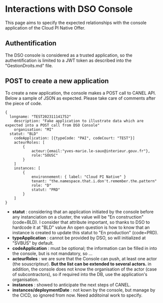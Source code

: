 # Interactions with DSO Console

This page aims to specify the expected relationships with the console application of the Cloud PI Native Offer.

## Authentification

The DSO console is considered as a trusted application, so the authentification is limited to a JWT token as described into the "GestionDroits.md" file.

## POST to create a new application

To create a new application, the console makes a POST call to CANEL API. Below a sample of JSON as expected. Please take care of comments after the piece of code.    
````
{  
  longname: "TEST202311141752"  
 	description: "Fake application to illustrate data which are expected into a POST call from DSO Console"  
 	organisation: "MI"
  statut: "BLD"
 	codeApplication: [{typeCode: "PAI", codeCourt: "TEST"}]  
 	acteurRoles: [  
 		{  
 			acteur:{email:"yves-marie.le-saux@interieur.gouv.fr"},  
 			role:"SOUSC"  
 		}  
 	]  
 	instances: [  
 		{  
 			environnement: { label: "Cloud PI Native" }  
 			tenant: "the.namespace.that.i.don't.remember.the.pattern"  
 			role: "D"  
 			statut: "PRD"  
 		}  
 	]  
}  
````
- **statut** : considering that an application initiated by the console before any instanciation on a cluster, the value will be "En construction" (code=BLD). I consider that attribute important, so thanks to DSO to hardcode it at "BLD" value
An open question is how to know that an instance is created to update this statut to "En production" (code=PRD).
- **typeApplication** : cannot be provided by DSO, so will initialized at "SVBUS" by default.
- **codeApplication** : must be optional; the information can be filled in into the console, but is not mandatory, so ...
- **acteurRoles** : we are sure that the Console can push, at least one actor (the souscripteur). **But the list can be extended to several actors.**
in addition, the console does not know the organisation of the actor (case of subcontractors), so if required into the DB, use the application's organisation.
- **instances** : showed to anticipate the next steps of CANEL.
- **instances/deploymentDate** : not kown by the console, but manage by the CICD, so ignored from now. Need additoinal work to specify.

